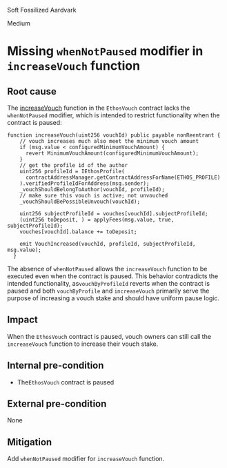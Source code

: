 Soft Fossilized Aardvark

Medium

# Missing `whenNotPaused` modifier in `increaseVouch` function

## Root cause
The [increaseVouch](https://github.com/sherlock-audit/2024-11-ethos-network-ii/blob/57c02df7c56f0b18c681a89ebccc28c86c72d8d8/ethos/packages/contracts/contracts/EthosVouch.sol#L426-L444) function in the `EthosVouch` contract lacks the `whenNotPaused` modifier, which is intended to restrict functionality when the contract is paused:
```solidity
function increaseVouch(uint256 vouchId) public payable nonReentrant {
    // vouch increases much also meet the minimum vouch amount
    if (msg.value < configuredMinimumVouchAmount) {
      revert MinimumVouchAmount(configuredMinimumVouchAmount);
    }
    // get the profile id of the author
    uint256 profileId = IEthosProfile(
      contractAddressManager.getContractAddressForName(ETHOS_PROFILE)
    ).verifiedProfileIdForAddress(msg.sender);
    _vouchShouldBelongToAuthor(vouchId, profileId);
    // make sure this vouch is active; not unvouched
    _vouchShouldBePossibleUnvouch(vouchId);

    uint256 subjectProfileId = vouches[vouchId].subjectProfileId;
    (uint256 toDeposit, ) = applyFees(msg.value, true, subjectProfileId);
    vouches[vouchId].balance += toDeposit;

    emit VouchIncreased(vouchId, profileId, subjectProfileId, msg.value);
  }
```
The absence of `whenNotPaused` allows the `increaseVouch` function to be executed even when the contract is paused. This behavior contradicts the intended functionality, as`vouchByProfileId` reverts when the contract is paused and both `vouchByProfile` and `increaseVouch` primarily serve the purpose of increasing a vouch stake and should have uniform pause logic.

## Impact
When the `EthosVouch` contract is paused, vouch owners can still call the `increaseVouch` function to increase their vouch stake.
## Internal pre-condition
- The`EthosVouch` contract is paused
## External pre-condition
None

## Mitigation
Add `whenNotPaused` modifier for `increaseVouch` function.